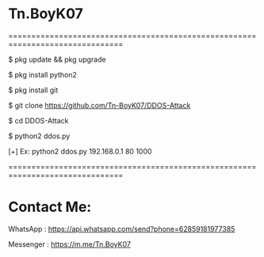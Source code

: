 # Tn.BoyK07
===============================================================================

$ pkg update && pkg upgrade

$ pkg install python2

$ pkg install git

$ git clone https://github.com/Tn-BoyK07/DDOS-Attack

$ cd DDOS-Attack

$ python2 ddos.py <ip> <port> <packet>

[+] Ex: python2 ddos.py 192.168.0.1 80 1000

===============================================================================

# Contact Me:
WhatsApp : https://api.whatsapp.com/send?phone=62859181977385

Messenger : https://m.me/Tn.BoyK07
